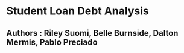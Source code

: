 # Student Loan Debt Analysis 

## Authors : Riley Suomi, Belle Burnside, Dalton Mermis, Pablo Preciado
